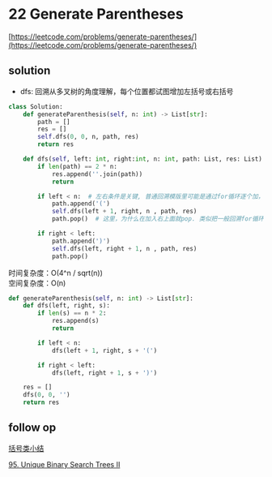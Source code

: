 # 22 Generate Parentheses
[https://leetcode.com/problems/generate-parentheses/](https://leetcode.com/problems/generate-parentheses/)


## solution

- dfs: 回溯从多叉树的角度理解，每个位置都试图增加左括号或右括号
```python
class Solution:
    def generateParenthesis(self, n: int) -> List[str]:
        path = []
        res = []
        self.dfs(0, 0, n, path, res)
        return res

    def dfs(self, left: int, right:int, n: int, path: List, res: List):
        if len(path) == 2 * n:
            res.append(''.join(path))
            return

        if left < n:  # 左右条件是关键, 普通回溯模版里可能是通过for循环逐个加，但括号只分别考虑左和右
            path.append('(')
            self.dfs(left + 1, right, n , path, res)
            path.pop()  # 这里，为什么在加入右上面就pop. 类似把一般回溯for循环的多个条件分开写

        if right < left:
            path.append(')')
            self.dfs(left, right + 1, n , path, res)
            path.pop()
```
时间复杂度：O(4^n / sqrt(n)) <br>
空间复杂度：O(n)

```python
def generateParenthesis(self, n: int) -> List[str]:
	def dfs(left, right, s):
		if len(s) == n * 2:
			res.append(s)
			return 

		if left < n:
			dfs(left + 1, right, s + '(')

		if right < left:
			dfs(left, right + 1, s + ')')

	res = []
	dfs(0, 0, '')
	return res
```


## follow op

[括号类小结](../05_stack_queue/20.%20Valid%20Parentheses.md)


[95. Unique Binary Search Trees II](https://leetcode.com/problems/unique-binary-search-trees-ii/description/)
```python

```
